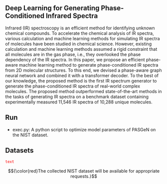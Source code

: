 ## Deep Learning for Generating Phase-Conditioned Infrared Spectra

Infrared (IR) spectroscopy is an efficient method for identifying unknown chemical compounds. To accelerate the chemical analysis of IR spectra, various calculation and machine learning methods for simulating IR spectra of molecules have been studied in chemical science. However, existing calculation and machine learning methods assumed a rigid constraint that all molecules are in the gas phase, i.e., they overlooked the phase dependency of the IR spectra. In this paper, we propose an efficient phase-aware machine learning method to generate phase-conditioned IR spectra from 2D molecular structures. To this end, we devised a phase-aware graph neural network and combined it with a transformer decoder. To the best of our knowledge, the proposed method is the first IR spectrum generator to generate the phase-conditioned IR spectra of real-world complex molecules. The proposed method outperformed state-of-the-art methods in the tasks of generating IR spectra on a benchmark dataset containing experimentally measured 11,546 IR spectra of 10,288 unique molecules.

## Run
- exec.py: A python script to optimize model parameters of PASGeN on the NIST dataset.

## Datasets
<code style="color : red">text</code>

$${\color{red}The collected NIST dataset will be available for appropriate requests.}$$
